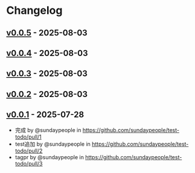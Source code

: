 # Changelog

## [v0.0.5](https://github.com/sundaypeople/test-todo/compare/v0.0.4...v0.0.5) - 2025-08-03

## [v0.0.4](https://github.com/sundaypeople/test-todo/compare/v0.0.3...v0.0.4) - 2025-08-03

## [v0.0.3](https://github.com/sundaypeople/test-todo/compare/v0.0.2...v0.0.3) - 2025-08-03

## [v0.0.2](https://github.com/sundaypeople/test-todo/compare/v0.0.1...v0.0.2) - 2025-08-03

## [v0.0.1](https://github.com/sundaypeople/test-todo/commits/v0.0.1) - 2025-07-28
- 完成 by @sundaypeople in https://github.com/sundaypeople/test-todo/pull/1
- test追加 by @sundaypeople in https://github.com/sundaypeople/test-todo/pull/2
- tagpr by @sundaypeople in https://github.com/sundaypeople/test-todo/pull/3
